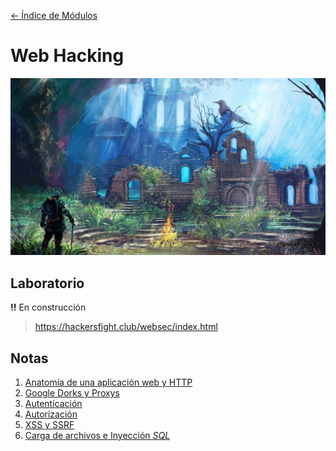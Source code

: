 [<- Índice de Módulos](../HackingFightClub.md)
# Web Hacking

![bonfire2.jpg](../../imagenes/bonfire2.jpg)

## Laboratorio

**!!** En construcción

> https://hackersfight.club/websec/index.html

## Notas

1. [Anatomía de una aplicación web y HTTP](apuntes/HFC25_09_2024.md)
2. [Google Dorks y Proxys](apuntes/HFC26_09_2024.md)
3. [Autenticación](apuntes/HFC27_09_2024.md)
4. [Autorización](apuntes/HFC30_09_2024.md)
5. [XSS y SSRF](apuntes/HFC01_10_2024.md)
6. [Carga de archivos e Inyección *SQL*](apuntes/HFC02_10_2024.md)